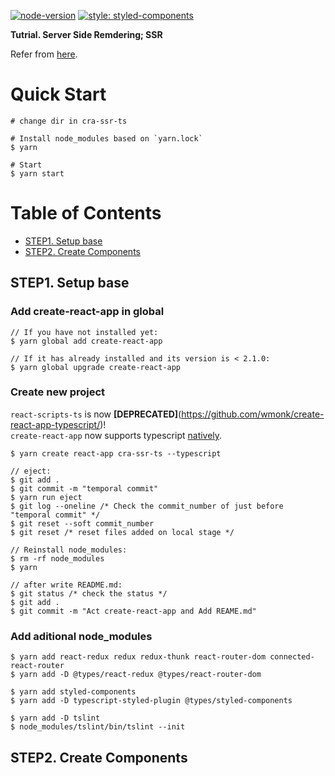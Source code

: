 [![node-version](https://img.shields.io/badge/node-10.13.0-brightgreen.svg)](https://github.com/nodejs/node)
[![style: styled-components](https://img.shields.io/badge/style-%F0%9F%92%85%20styled--components-orange.svg?colorB=daa357&colorA=db748e)](https://github.com/styled-components/styled-components)

**Tutrial. Server Side Remdering; SSR**

Refer from [here](https://github.com/cereallarceny/cra-ssr).

# Quick Start

```console
# change dir in cra-ssr-ts

# Install node_modules based on `yarn.lock`
$ yarn

# Start
$ yarn start
```

# Table of Contents

* [STEP1. Setup base](#step1-setup-base)
* [STEP2. Create Components](#step2-create-components)

## STEP1. Setup base

### Add create-react-app in global

```console
// If you have not installed yet:
$ yarn global add create-react-app

// If it has already installed and its version is < 2.1.0:
$ yarn global upgrade create-react-app
```

### Create new project

`react-scripts-ts` is now **[DEPRECATED]**(https://github.com/wmonk/create-react-app-typescript/)!  
`create-react-app` now supports typescript [natively](https://facebook.github.io/create-react-app/docs/adding-typescript).

```console
$ yarn create react-app cra-ssr-ts --typescript

// eject:
$ git add .
$ git commit -m "temporal commit"
$ yarn run eject
$ git log --oneline /* Check the commit_number of just before "temporal commit" */
$ git reset --soft commit_number
$ git reset /* reset files added on local stage */

// Reinstall node_modules:
$ rm -rf node_modules
$ yarn

// after write README.md:
$ git status /* check the status */
$ git add .
$ git commit -m "Act create-react-app and Add REAME.md"
```

### Add aditional node_modules

```console
$ yarn add react-redux redux redux-thunk react-router-dom connected-react-router
$ yarn add -D @types/react-redux @types/react-router-dom

$ yarn add styled-components
$ yarn add -D typescript-styled-plugin @types/styled-components

$ yarn add -D tslint
$ node_modules/tslint/bin/tslint --init
```

## STEP2. Create Components
